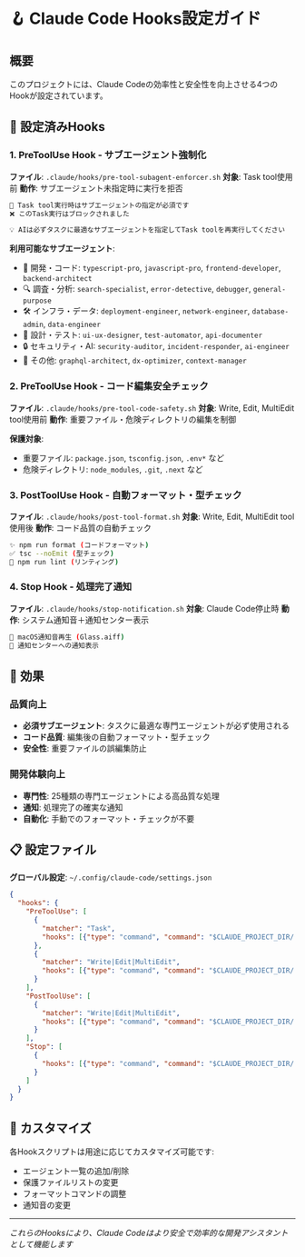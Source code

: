 # 🪝 Claude Code Hooks設定ガイド

## 概要

このプロジェクトには、Claude Codeの効率性と安全性を向上させる4つのHookが設定されています。

## 🔧 設定済みHooks

### 1. PreToolUse Hook - サブエージェント強制化
**ファイル**: `.claude/hooks/pre-tool-subagent-enforcer.sh`
**対象**: Task tool使用前
**動作**: サブエージェント未指定時に実行を拒否

```bash
🚫 Task tool実行時はサブエージェントの指定が必須です
❌ このTask実行はブロックされました

💡 AIは必ずタスクに最適なサブエージェントを指定してTask toolを再実行してください
```

**利用可能なサブエージェント**:
- 📝 開発・コード: `typescript-pro`, `javascript-pro`, `frontend-developer`, `backend-architect`
- 🔍 調査・分析: `search-specialist`, `error-detective`, `debugger`, `general-purpose`
- 🛠️ インフラ・データ: `deployment-engineer`, `network-engineer`, `database-admin`, `data-engineer`
- 🎨 設計・テスト: `ui-ux-designer`, `test-automator`, `api-documenter`
- 🔒 セキュリティ・AI: `security-auditor`, `incident-responder`, `ai-engineer`
- 🚀 その他: `graphql-architect`, `dx-optimizer`, `context-manager`

### 2. PreToolUse Hook - コード編集安全チェック
**ファイル**: `.claude/hooks/pre-tool-code-safety.sh`
**対象**: Write, Edit, MultiEdit tool使用前
**動作**: 重要ファイル・危険ディレクトリの編集を制御

**保護対象**:
- 重要ファイル: `package.json`, `tsconfig.json`, `.env*` など
- 危険ディレクトリ: `node_modules`, `.git`, `.next` など

### 3. PostToolUse Hook - 自動フォーマット・型チェック
**ファイル**: `.claude/hooks/post-tool-format.sh`
**対象**: Write, Edit, MultiEdit tool使用後
**動作**: コード品質の自動チェック

```bash
✨ npm run format (コードフォーマット)
✅ tsc --noEmit (型チェック)
🧹 npm run lint (リンティング)
```

### 4. Stop Hook - 処理完了通知
**ファイル**: `.claude/hooks/stop-notification.sh`
**対象**: Claude Code停止時
**動作**: システム通知音＋通知センター表示

```bash
🎵 macOS通知音再生 (Glass.aiff)
📱 通知センターへの通知表示
```

## 🎯 効果

### 品質向上
- **必須サブエージェント**: タスクに最適な専門エージェントが必ず使用される
- **コード品質**: 編集後の自動フォーマット・型チェック
- **安全性**: 重要ファイルの誤編集防止

### 開発体験向上
- **専門性**: 25種類の専門エージェントによる高品質な処理
- **通知**: 処理完了の確実な通知
- **自動化**: 手動でのフォーマット・チェックが不要

## 📋 設定ファイル

**グローバル設定**: `~/.config/claude-code/settings.json`
```json
{
  "hooks": {
    "PreToolUse": [
      {
        "matcher": "Task",
        "hooks": [{"type": "command", "command": "$CLAUDE_PROJECT_DIR/.claude/hooks/pre-tool-subagent-enforcer.sh"}]
      },
      {
        "matcher": "Write|Edit|MultiEdit", 
        "hooks": [{"type": "command", "command": "$CLAUDE_PROJECT_DIR/.claude/hooks/pre-tool-code-safety.sh"}]
      }
    ],
    "PostToolUse": [
      {
        "matcher": "Write|Edit|MultiEdit",
        "hooks": [{"type": "command", "command": "$CLAUDE_PROJECT_DIR/.claude/hooks/post-tool-format.sh"}]
      }
    ],
    "Stop": [
      {
        "hooks": [{"type": "command", "command": "$CLAUDE_PROJECT_DIR/.claude/hooks/stop-notification.sh"}]
      }
    ]
  }
}
```

## 🔧 カスタマイズ

各Hookスクリプトは用途に応じてカスタマイズ可能です:
- エージェント一覧の追加/削除
- 保護ファイルリストの変更
- フォーマットコマンドの調整
- 通知音の変更

---

*これらのHooksにより、Claude Codeはより安全で効率的な開発アシスタントとして機能します*